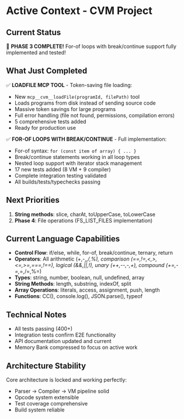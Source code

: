 # Active Context - CVM Project

## Current Status
🎉 **PHASE 3 COMPLETE!** For-of loops with break/continue support fully implemented and tested!

## What Just Completed
✅ **LOADFILE MCP TOOL** - Token-saving file loading:
- New `mcp__cvm__loadFile(programId, filePath)` tool
- Loads programs from disk instead of sending source code
- Massive token savings for large programs
- Full error handling (file not found, permissions, compilation errors)
- 5 comprehensive tests added
- Ready for production use

✅ **FOR-OF LOOPS WITH BREAK/CONTINUE** - Full implementation:
- For-of syntax: `for (const item of array) { ... }`
- Break/continue statements working in all loop types
- Nested loop support with iterator stack management
- 17 new tests added (8 VM + 9 compiler)
- Complete integration testing validated
- All builds/tests/typechecks passing

## Next Priorities
1. **String methods**: slice, charAt, toUpperCase, toLowerCase
2. **Phase 4**: File operations (FS_LIST_FILES implementation)

## Current Language Capabilities
- **Control Flow**: if/else, while, for-of, break/continue, ternary, return
- **Operators**: All arithmetic (+,-,*,/,%), comparison (==,!=,<,>,<=,>=,===,!==), logical (&&,||,!), unary (++,--,-,+), compound (+=,-=,*=,/=,%=)
- **Types**: string, number, boolean, null, undefined, array
- **String Methods**: length, substring, indexOf, split
- **Array Operations**: literals, access, assignment, push, length
- **Functions**: CC(), console.log(), JSON.parse(), typeof

## Technical Notes
- All tests passing (400+)
- Integration tests confirm E2E functionality
- API documentation updated and current
- Memory Bank compressed to focus on active work

## Architecture Stability
Core architecture is locked and working perfectly:
- Parser → Compiler → VM pipeline solid
- Opcode system extensible
- Test coverage comprehensive
- Build system reliable